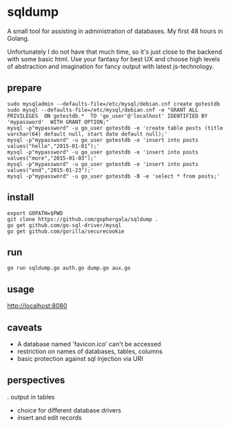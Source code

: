 # sqldump

A small tool for assisting in administration of databases. My first 48 hours in Golang.

Unfortunately I do not have that much time, so it's just close to the backend with some basic html. 
Use your fantasy for best UX and choose high levels of abstraction and imagination for fancy output with latest js-technology. 

## prepare

    sudo mysqladmin --defaults-file=/etc/mysql/debian.cnf create gotestdb
    sudo mysql --defaults-file=/etc/mysql/debian.cnf -e "GRANT ALL PRIVILEGES  ON gotestdb.*  TO 'go_user'@'localhost' IDENTIFIED BY 'mypassword'  WITH GRANT OPTION;"
    mysql -p"mypassword" -u go_user gotestdb -e 'create table posts (title varchar(64) default null, start date default null);'
    mysql -p"mypassword" -u go_user gotestdb -e 'insert into posts values("hello","2015-01-01");'
    mysql -p"mypassword" -u go_user gotestdb -e 'insert into posts values("more","2015-01-03");'
    mysql -p"mypassword" -u go_user gotestdb -e 'insert into posts values("end","2015-01-23");'
    mysql -p"mypassword" -u go_user gotestdb -B -e 'select * from posts;'

## install

    export GOPATH=$PWD
    git clone https://github.com/gophergala/sqldump .
    go get github.com/go-sql-driver/mysql
    go get github.com/gorilla/securecookie

## run

    go run sqldump.go auth.go dump.go aux.go

## usage

[http://localhost:8080](http://localhost:8080)

## caveats

- A database named 'favicon.ico' can't be accessed
- restriction on names of databases, tables, columns 
- basic protection against sql injection via URI

## perspectives

. output in tables
- choice for different database drivers
- insert and edit records


